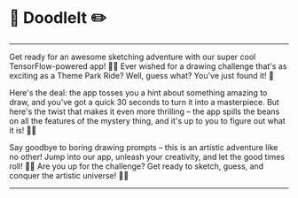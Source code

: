 # 🌈 DoodleIt ✏️
-------

Get ready for an awesome sketching adventure with our super cool TensorFlow-powered app! 🚀🎨 Ever wished for a drawing challenge that's as exciting as a Theme Park Ride? Well, guess what? You've just found it! 🌟

Here's the deal: the app tosses you a hint about something amazing to draw, and you've got a quick 30 seconds to turn it into a masterpiece. But here's the twist that makes it even more thrilling – the app spills the beans on all the features of the mystery thing, and it's up to you to figure out what it is! 🕵️‍♂️

Say goodbye to boring drawing prompts – this is an artistic adventure like no other! Jump into our app, unleash your creativity, and let the good times roll! 🎢✨ Are you up for the challenge? Get ready to sketch, guess, and conquer the artistic universe! 🚀🎨

-------
